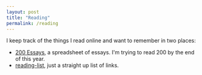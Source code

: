 ```yaml
---
layout: post
title: "Reading"
permalink: /reading
---
```

I keep track of the things I read online and want to remember in two places:

- [200 Essays](https://docs.google.com/spreadsheets/d/1TV0BHvKXcsAeVzIfUON7zVkkmC_gkMfu3ufNPSqv6ds/edit?usp=sharing), a spreadsheet of essays. I'm trying to read 200 by the end of this year.
- [reading-list](https://github.com/thehandsomepanther/reading-list/blob/master/reading-list.md), just a straight up list of links.